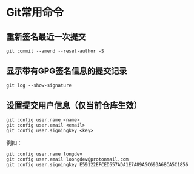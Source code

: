 # Git常用命令

## 重新签名最近一次提交

```
git commit --amend --reset-author -S
```

## 显示带有GPG签名信息的提交记录

```
git log --show-signature
```

## 设置提交用户信息（仅当前仓库生效）

```
git config user.name <name>
git config user.email <email>
git config user.signingkey <key>
```

例如：

```
git config user.name longdev
git config user.email loongdev@protonmail.com
git config user.signingkey E59122EFCED557ADA1E7A89A5C693A68CA5C1856
```
